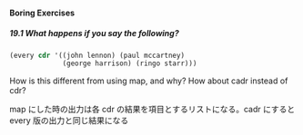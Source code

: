 #### Boring Exercises

##### 19.1 What happens if you say the following?
```Scheme
(every cdr '((john lennon) (paul mccartney)
             (george harrison) (ringo starr)))
```
How is this different from using map, and why? How about cadr instead of cdr?

map にした時の出力は各 cdr の結果を項目とするリストになる。cadr にすると every 版の出力と同じ結果になる
